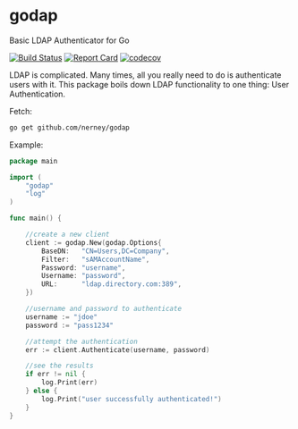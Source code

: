 # godap

Basic LDAP Authenticator for Go

[![Build Status](https://travis-ci.org/nerney/godap.svg?branch=master)](https://travis-ci.org/nerney/godap)
[![Report Card](https://goreportcard.com/badge/github.com/nerney/godap)](https://goreportcard.com/report/github.com/nerney/godap)
[![codecov](https://codecov.io/gh/nerney/godap/branch/master/graph/badge.svg)](https://codecov.io/gh/nerney/godap)

LDAP is complicated. Many times, all you really need to do is authenticate users with it.
This package boils down LDAP functionality to one thing: User Authentication.

Fetch:

```bash
go get github.com/nerney/godap
```

Example:

```go
package main

import (
	"godap"
	"log"
)

func main() {

	//create a new client
	client := godap.New(godap.Options{
		BaseDN:   "CN=Users,DC=Company",
		Filter:   "sAMAccountName",
		Password: "username",
		Username: "password",
		URL:      "ldap.directory.com:389",
	})

	//username and password to authenticate
	username := "jdoe"
	password := "pass1234"

	//attempt the authentication
	err := client.Authenticate(username, password)

	//see the results
	if err != nil {
		log.Print(err)
	} else {
		log.Print("user successfully authenticated!")
	}
}
```
